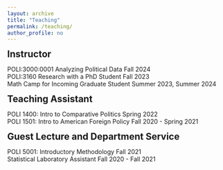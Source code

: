 ```yaml
---
layout: archive
title: "Teaching"
permalink: /teaching/
author_profile: no
---
```

<style>
  h2 {
    margin-top: 10px; /* 원하는 여백값으로 조정 */
    margin-bottom: 10px; /* 원하는 여백값으로 조정 */
  }
</style>

## Instructor
POLI:3000:0001 Analyzing Political Data Fall 2024 \
POLI:3160 Research with a PhD Student Fall 2023 \
Math Camp for Incoming Graduate Student Summer 2023, Summer 2024

## Teaching Assistant
POLI 1400: Intro to Comparative Politics Spring 2022 \
POLI 1501: Intro to American Foreign Policy  Fall 2020 - Spring 2021

## Guest Lecture and Department Service
POLI 5001: Introductory Methodology Fall 2021 \
Statistical Laboratory Assistant Fall 2020 - Fall 2021
